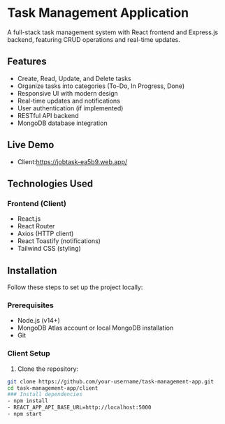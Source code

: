 # Task Management Application

A full-stack task management system with React frontend and Express.js backend, featuring CRUD operations and real-time updates.


## Features

- Create, Read, Update, and Delete tasks
- Organize tasks into categories (To-Do, In Progress, Done)
- Responsive UI with modern design
- Real-time updates and notifications
- User authentication (if implemented)
- RESTful API backend
- MongoDB database integration

## Live Demo

- Client:https://jobtask-ea5b9.web.app/

## Technologies Used

### Frontend (Client)
- React.js
- React Router
- Axios (HTTP client)
- React Toastify (notifications)
- Tailwind CSS (styling)



## Installation

Follow these steps to set up the project locally:

### Prerequisites
- Node.js (v14+)
- MongoDB Atlas account or local MongoDB installation
- Git

### Client Setup

1. Clone the repository:
```bash
git clone https://github.com/your-username/task-management-app.git
cd task-management-app/client
### Install dependencies
- npm install
- REACT_APP_API_BASE_URL=http://localhost:5000
- npm start